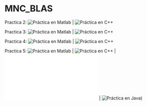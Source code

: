 # MNC_BLAS

Practica 2: ![Práctica en Matlab](https://github.com/Prashant-JT/MNC_BLAS/tree/master/Practica%202/MATLAB) | ![Práctica en C++](https://github.com/Prashant-JT/MNC_BLAS/tree/master/p2)

Practica 3: ![Práctica en Matlab](p3.m) | ![Práctica en C++](https://github.com/Prashant-JT/MNC_BLAS/tree/master/p3)

Practica 4: ![Práctica en Matlab](p4.m) | ![Práctica en C++](https://github.com/Prashant-JT/MNC_BLAS/tree/master/p4)

Practica 5: ![Práctica en Matlab](p5.m) | ![Práctica en C++](https://github.com/Prashant-JT/MNC_BLAS/tree/master/p5) | ![Práctica en Python](p5.py) | ![Práctica en Java)](https://github.com/Prashant-JT/MNC_BLAS/tree/master/p5-JAVA)
